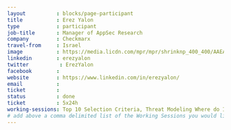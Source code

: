 ```yaml
---
layout          : blocks/page-participant
title           : Erez Yalon
type            : participant
job-title       : Manager of AppSec Research
company         : Checkmarx
travel-from     : Israel
image           : https://media.licdn.com/mpr/mpr/shrinknp_400_400/AAEAAQAAAAAAAAJTAAAAJDQxNGRiMjJkLWJlMjYtNDM5YS05ZmIxLTNjN2I2MjFmODE5Ng.jpg
linkedin        : erezyalon 
twitter          : ErezYalon
facebook        :
website         : https://www.linkedin.com/in/erezyalon/
email           :
ticket          :
status          : done
ticket          : 5x24h
working-sessions: Top 10 Selection Criteria, Threat Modeling Where do I Start?, A10 - Underprotected APIs, A7 - Insufficient Attack Protection, Data behind Owasp Top 10 2017, Implications of Owasp Top 10 2017, Is the Owasp Top 10 Data Collection Open, What Should be Added to the Top 10, AWS Lambda Security,Docker Security, Benchmark Project, Teaching Attacker perspective to Developers, CISO Round table, Application Security Guide for CISO, 
# add above a comma delimited list of the Working Sessions you would like to attend (use the session's title)
---
```


<!-- put more details about participant here -->
